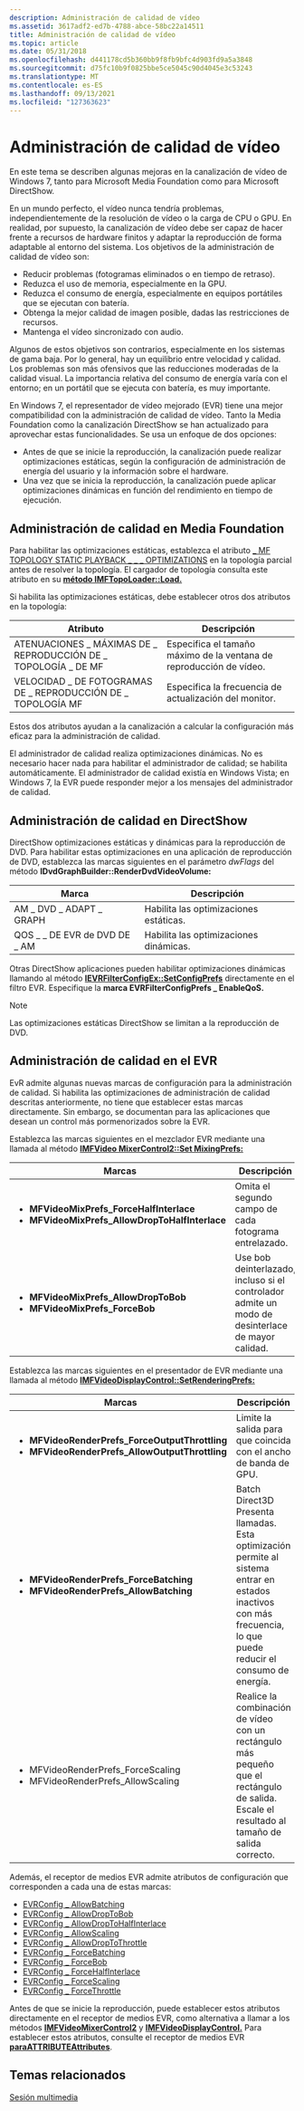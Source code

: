 ```yaml
---
description: Administración de calidad de vídeo
ms.assetid: 3617adf2-ed7b-4788-abce-58bc22a14511
title: Administración de calidad de vídeo
ms.topic: article
ms.date: 05/31/2018
ms.openlocfilehash: d441178cd5b360bb9f8fb9bfc4d903fd9a5a3848
ms.sourcegitcommit: d75fc10b9f0825bbe5ce5045c90d4045e3c53243
ms.translationtype: MT
ms.contentlocale: es-ES
ms.lasthandoff: 09/13/2021
ms.locfileid: "127363623"
---
```

# <a name="video-quality-management"></a>Administración de calidad de vídeo

En este tema se describen algunas mejoras en la canalización de vídeo de Windows 7, tanto para Microsoft Media Foundation como para Microsoft DirectShow.

En un mundo perfecto, el vídeo nunca tendría problemas, independientemente de la resolución de vídeo o la carga de CPU o GPU. En realidad, por supuesto, la canalización de vídeo debe ser capaz de hacer frente a recursos de hardware finitos y adaptar la reproducción de forma adaptable al entorno del sistema. Los objetivos de la administración de calidad de vídeo son:

-   Reducir problemas (fotogramas eliminados o en tiempo de retraso).
-   Reduzca el uso de memoria, especialmente en la GPU.
-   Reduzca el consumo de energía, especialmente en equipos portátiles que se ejecutan con batería.
-   Obtenga la mejor calidad de imagen posible, dadas las restricciones de recursos.
-   Mantenga el vídeo sincronizado con audio.

Algunos de estos objetivos son contrarios, especialmente en los sistemas de gama baja. Por lo general, hay un equilibrio entre velocidad y calidad. Los problemas son más ofensivos que las reducciones moderadas de la calidad visual. La importancia relativa del consumo de energía varía con el entorno; en un portátil que se ejecuta con batería, es muy importante.

En Windows 7, el representador de vídeo mejorado (EVR) tiene una mejor compatibilidad con la administración de calidad de vídeo. Tanto la Media Foundation como la canalización DirectShow se han actualizado para aprovechar estas funcionalidades. Se usa un enfoque de dos opciones:

-   Antes de que se inicie la reproducción, la canalización puede realizar optimizaciones estáticas, según la configuración de administración de energía del usuario y la información sobre el hardware.
-   Una vez que se inicia la reproducción, la canalización puede aplicar optimizaciones dinámicas en función del rendimiento en tiempo de ejecución.

## <a name="quality-management-in-media-foundation"></a>Administración de calidad en Media Foundation

Para habilitar las optimizaciones estáticas, establezca el atributo [ \_ MF TOPOLOGY STATIC PLAYBACK \_ \_ \_ OPTIMIZATIONS](mf-topology-static-playback-optimizations.md) en la topología parcial antes de resolver la topología. El cargador de topología consulta este atributo en su [**método IMFTopoLoader::Load.**](/windows/desktop/api/mfidl/nf-mfidl-imftopoloader-load)

Si habilita las optimizaciones estáticas, debe establecer otros dos atributos en la topología:



| Atributo                                                                                                                                      | Descripción                                                         |
|------------------------------------------------------------------------------------------------------------------------------------------------|---------------------------------------------------------------------|
| <span id="MF_TOPOLOGY_PLAYBACK_MAX_DIMS"></span><span id="mf_topology_playback_max_dims"></span>ATENUACIONES \_ MÁXIMAS DE \_ REPRODUCCIÓN DE \_ TOPOLOGÍA \_ DE MF<br/>   | Especifica el tamaño máximo de la ventana de reproducción de vídeo.<br/> |
| <span id="MF_TOPOLOGY_PLAYBACK_FRAMERATE"></span><span id="mf_topology_playback_framerate"></span>VELOCIDAD \_ DE FOTOGRAMAS DE \_ REPRODUCCIÓN DE \_ TOPOLOGÍA MF<br/> | Especifica la frecuencia de actualización del monitor.<br/>                      |



 

Estos dos atributos ayudan a la canalización a calcular la configuración más eficaz para la administración de calidad.

El administrador de calidad realiza optimizaciones dinámicas. No es necesario hacer nada para habilitar el administrador de calidad; se habilita automáticamente. El administrador de calidad existía en Windows Vista; en Windows 7, la EVR puede responder mejor a los mensajes del administrador de calidad.

## <a name="quality-management-in-directshow"></a>Administración de calidad en DirectShow

DirectShow optimizaciones estáticas y dinámicas para la reproducción de DVD. Para habilitar estas optimizaciones en una aplicación de reproducción de DVD, establezca las marcas siguientes en el parámetro *dwFlags* del método **IDvdGraphBuilder::RenderDvdVideoVolume:**



| Marca                  | Descripción                    |
|-----------------------|--------------------------------|
| AM \_ DVD \_ ADAPT \_ GRAPH | Habilita las optimizaciones estáticas.  |
| QOS \_ \_ DE EVR de DVD DE \_ AM     | Habilita las optimizaciones dinámicas. |



 

Otras DirectShow aplicaciones pueden habilitar optimizaciones dinámicas llamando al método [**IEVRFilterConfigEx::SetConfigPrefs**](/windows/desktop/api/evr/nf-evr-ievrfilterconfigex-setconfigprefs) directamente en el filtro EVR. Especifique la **marca EVRFilterConfigPrefs \_ EnableQoS.**

> [!Note]  
> Las optimizaciones estáticas DirectShow se limitan a la reproducción de DVD.

 

## <a name="quality-management-in-the-evr"></a>Administración de calidad en el EVR

EvR admite algunas nuevas marcas de configuración para la administración de calidad. Si habilita las optimizaciones de administración de calidad descritas anteriormente, no tiene que establecer estas marcas directamente. Sin embargo, se documentan para las aplicaciones que desean un control más pormenorizados sobre la EVR.

Establezca las marcas siguientes en el mezclador EVR mediante una llamada al método [**IMFVideo MixerControl2::Set MixingPrefs:**](/windows/desktop/api/evr/nf-evr-imfvideomixercontrol2-setmixingprefs)




| Marcas | Descripción | 
|-------|-------------|
| <ul><li><strong>MFVideoMixPrefs_ForceHalfInterlace</strong></li><li><strong>MFVideoMixPrefs_AllowDropToHalfInterlace</strong></li></ul> | Omita el segundo campo de cada fotograma entrelazado. | 
| <ul><li><strong>MFVideoMixPrefs_AllowDropToBob</strong></li><li><strong>MFVideoMixPrefs_ForceBob</strong></li></ul> | Use bob deinterlazado, incluso si el controlador admite un modo de desinterlace de mayor calidad. | 




 

Establezca las marcas siguientes en el presentador de EVR mediante una llamada al método [**IMFVideoDisplayControl::SetRenderingPrefs:**](/windows/desktop/api/evr/nf-evr-imfvideodisplaycontrol-setrenderingprefs)




| Marcas | Descripción | 
|-------|-------------|
| <ul><li><strong>MFVideoRenderPrefs_ForceOutputThrottling</strong></li><li><strong>MFVideoRenderPrefs_AllowOutputThrottling</strong></li></ul> | Limite la salida para que coincida con el ancho de banda de GPU. | 
| <ul><li><strong>MFVideoRenderPrefs_ForceBatching</strong></li><li><strong>MFVideoRenderPrefs_AllowBatching</strong></li></ul> | Batch Direct3D Presenta llamadas. Esta optimización permite al sistema entrar en estados inactivos con más frecuencia, lo que puede reducir el consumo de energía. | 
| <ul><li>MFVideoRenderPrefs_ForceScaling</li><li>MFVideoRenderPrefs_AllowScaling</li></ul> | Realice la combinación de vídeo con un rectángulo más pequeño que el rectángulo de salida. Escale el resultado al tamaño de salida correcto. | 




 

Además, el receptor de medios EVR admite atributos de configuración que corresponden a cada una de estas marcas:

-   [EVRConfig \_ AllowBatching](evrconfig-allowbatching.md)
-   [EVRConfig \_ AllowDropToBob](evrconfig-allowdroptobob.md)
-   [EVRConfig \_ AllowDropToHalfInterlace](evrconfig-allowdroptohalfinterlace.md)
-   [EVRConfig \_ AllowScaling](evrconfig-allowscaling.md)
-   [EVRConfig \_ AllowDropToThrottle](evrconfig-allowdroptothrottle.md)
-   [EVRConfig \_ ForceBatching](evrconfig-forcebatching.md)
-   [EVRConfig \_ ForceBob](evrconfig-forcebob.md)
-   [EVRConfig \_ ForceHalfInterlace](evrconfig-forcehalfinterlace.md)
-   [EVRConfig \_ ForceScaling](evrconfig-forcescaling.md)
-   [EVRConfig \_ ForceThrottle](evrconfig-forcethrottle.md)

Antes de que se inicie la reproducción, puede establecer estos atributos directamente en el receptor de medios EVR, como alternativa a llamar a los métodos [**IMFVideoMixerControl2**](/windows/desktop/api/evr/nn-evr-imfvideomixercontrol2) y [**IMFVideoDisplayControl.**](/windows/desktop/api/evr/nn-evr-imfvideodisplaycontrol) Para establecer estos atributos, consulte el receptor de medios EVR [**paraATTRIBUTEAttributes**](/windows/desktop/api/mfobjects/nn-mfobjects-imfattributes).

## <a name="related-topics"></a>Temas relacionados

<dl> <dt>

[Sesión multimedia](media-session.md)
</dt> </dl>

 

 




